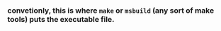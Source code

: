 ### convetionly, this is where `make` or `msbuild` (any sort of make tools) puts the executable file.
